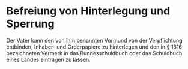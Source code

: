 # Befreiung von Hinterlegung und Sperrung

Der Vater kann den von ihm benannten Vormund von der Verpflichtung entbinden, Inhaber- und Orderpapiere zu hinterlegen und den in § 1816 bezeichneten Vermerk in das Bundesschuldbuch oder das Schuldbuch eines Landes eintragen zu lassen.